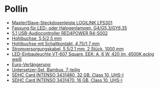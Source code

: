 Pollin
======

- [Master/Slave-Steckdosenleiste LOGILINK LPS301
  ](https://www.pollin.de/p/master-slave-steckdosenleiste-logilink-lps301-451701)
- [Fassung für LED- oder Halogenlampen, G4/G5,3/GY6,35
  ](https://www.pollin.de/p/fassung-fuer-led-oder-halogenlampen-g4-g5-3-gy6-35-520026)
- [5.1 USB-Audiocontroller RED4POWER R4-S002
  ](https://www.pollin.de/p/5-1-usb-audiocontroller-red4power-r4-s002-723398)
- [Hohlbuchse, 5,5/2,5 mm
  ](https://www.pollin.de/p/hohlbuchse-5-5-2-5-mm-451810)
- [Hohlbuchse mit Schaltkontakt, 4,75/1,7 mm
  ](https://www.pollin.de/p/hohlbuchse-mit-schaltkontakt-4-75-1-7-mm-451618)
- [Stromversorgungskabel, 5,5/2,1 mm, 2 Stück, 1000 mm
  ](https://www.pollin.de/p/stromversorgungskabel-5-5-2-1-mm-2-stueck-1000-mm-563224)
- [LED-Einbauleuchte VT-607 Square, EEK: A, 6 W, 420 lm, 4500K,eckig weiß
  ](https://www.pollin.de/p/led-einbauleuchte-vt-607-square-eek-a-6-w-420-lm-4500k-eckig-weiss-534801)
- [Euro-Verlängerung
  ](https://www.pollin.de/p/euro-verlaengerung-550130)
- [Untersetzer-Set, Bambus, 7-teilig
  ](https://www.pollin.de/p/untersetzer-set-bambus-7-teilig-690136)
- [SDHC Card INTENSO 3431480, 32 GB, Class 10, UHS-I
  ](https://www.pollin.de/p/sdhc-card-intenso-3431480-32-gb-class-10-uhs-i-723413)
- [SDHC Card INTENSO 3431470, 16 GB, Class 10, UHS-I
  ](https://www.pollin.de/p/sdhc-card-intenso-3431470-16-gb-class-10-uhs-i-723412)

